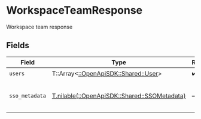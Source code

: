 # WorkspaceTeamResponse

Workspace team response


## Fields

| Field                                                                              | Type                                                                               | Required                                                                           | Description                                                                        |
| ---------------------------------------------------------------------------------- | ---------------------------------------------------------------------------------- | ---------------------------------------------------------------------------------- | ---------------------------------------------------------------------------------- |
| `users`                                                                            | T::Array<[::OpenApiSDK::Shared::User](../../models/shared/user.md)>                | :heavy_check_mark:                                                                 | N/A                                                                                |
| `sso_metadata`                                                                     | [T.nilable(::OpenApiSDK::Shared::SSOMetadata)](../../models/shared/ssometadata.md) | :heavy_minus_sign:                                                                 | SSO metadata for a workspace                                                       |